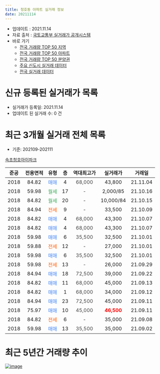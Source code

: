 ```yaml
---
title: 청호동 아파트 실거래 정보
date: 20211114
---
```


* 업데이트 : 2021.11.14
* 자료 출처 : [국토교통부 실거래가 공개시스템](http://rt.molit.go.kr)
* 바로 가기
    * [전국 거래량 TOP 50 지역](https://apt-info.github.io/apt-trade-info/tr)
    * [전국 거래량 TOP 50 아파트](https://apt-info.github.io/apt-trade-info/ta)
    * [전국 거래량 TOP 50 분양권](https://apt-info.github.io/apt-trade-info/tb)
    * [주요 신도시 실거래 데이터](https://apt-info.github.io/apt-trade-info/newtown)
    * [전국 실거래 데이터](https://apt-info.github.io/apt-trade-info/all)



<script async src="https://pagead2.googlesyndication.com/pagead/js/adsbygoogle.js"></script>
<!-- 기본광고 -->
<ins class="adsbygoogle"
     style="display:block"
     data-ad-client="ca-pub-1142216861245946"
     data-ad-slot="4805727019"
     data-ad-format="auto"
     data-full-width-responsive="true"></ins>
<script>
     (adsbygoogle = window.adsbygoogle || []).push({});
</script>


# 신규 등록된 실거래가 목록

* 실거래가 등록일: 2021.11.14
* 업데이트 된 실거래 수: 0 건




<script async src="https://pagead2.googlesyndication.com/pagead/js/adsbygoogle.js"></script>
<!-- 기본광고 -->
<ins class="adsbygoogle"
     style="display:block"
     data-ad-client="ca-pub-1142216861245946"
     data-ad-slot="4805727019"
     data-ad-format="auto"
     data-full-width-responsive="true"></ins>
<script>
     (adsbygoogle = window.adsbygoogle || []).push({});
</script>


# 최근 3개월 실거래 전체 목록
* 기준: 202109-202111


[속초청호아이파크](https://search.naver.com/search.naver?query=%EC%86%8D%EC%B4%88%EC%B2%AD%ED%98%B8%EC%95%84%EC%9D%B4%ED%8C%8C%ED%81%AC)

|준공|전용면적|유형|층|역대최고가|실거래가|거래일|
|:---:|:---:|:---:|:---:|:---:|:---:|:---:|
|2018|84.82|<span style="color:#4285F3">매매</span>|4|<span style="color:#444444">68,000</span>|43,800|21.11.04|
|2018|59.98|<span style="color:#34A853">월세</span>|17|<span style="color:#444444">-</span>|2,000/85|21.10.16|
|2018|84.82|<span style="color:#34A853">월세</span>|20|<span style="color:#444444">-</span>|10,000/84|21.10.15|
|2018|84.94|<span style="color:#FF5A00">전세</span>|9|<span style="color:#444444">-</span>|33,500|21.10.09|
|2018|84.82|<span style="color:#4285F3">매매</span>|4|<span style="color:#444444">68,000</span>|43,300|21.10.07|
|2018|84.82|<span style="color:#4285F3">매매</span>|4|<span style="color:#444444">68,000</span>|43,300|21.10.07|
|2018|59.98|<span style="color:#4285F3">매매</span>|6|<span style="color:#444444">35,500</span>|32,500|21.10.01|
|2018|59.88|<span style="color:#FF5A00">전세</span>|12|<span style="color:#444444">-</span>|27,000|21.10.01|
|2018|59.98|<span style="color:#4285F3">매매</span>|6|<span style="color:#444444">35,500</span>|32,500|21.10.01|
|2018|59.98|<span style="color:#FF5A00">전세</span>|13|<span style="color:#444444">-</span>|26,000|21.09.29|
|2018|84.94|<span style="color:#4285F3">매매</span>|18|<span style="color:#444444">72,500</span>|39,000|21.09.22|
|2018|84.82|<span style="color:#4285F3">매매</span>|11|<span style="color:#444444">68,000</span>|45,000|21.09.13|
|2018|84.82|<span style="color:#4285F3">매매</span>|1|<span style="color:#444444">68,000</span>|34,000|21.09.12|
|2018|84.94|<span style="color:#4285F3">매매</span>|23|<span style="color:#444444">72,500</span>|45,000|21.09.11|
|2018|75.97|<span style="color:#4285F3">매매</span>|10|<span style="color:#444444">45,000</span>|<b><span style="color:#FF0000">46,500</span></b>|21.09.11|
|2018|84.82|<span style="color:#FF5A00">전세</span>|6|<span style="color:#444444">-</span>|35,000|21.09.08|
|2018|59.98|<span style="color:#4285F3">매매</span>|13|<span style="color:#444444">35,500</span>|35,000|21.09.02|



<script async src="https://pagead2.googlesyndication.com/pagead/js/adsbygoogle.js"></script>
<!-- 기본광고 -->
<ins class="adsbygoogle"
     style="display:block"
     data-ad-client="ca-pub-1142216861245946"
     data-ad-slot="4805727019"
     data-ad-format="auto"
     data-full-width-responsive="true"></ins>
<script>
     (adsbygoogle = window.adsbygoogle || []).push({});
</script>


# 최근 5년간 거래량 추이


<div style="width:100%;">
    <canvas id="deal_progress" height="200"></canvas>
</div>

<script>
new Chart(document.getElementById("deal_progress"), {
    type: 'line',
    data: {
        labels: ['16.01','16.02','16.03','16.04','16.05','16.06','16.07','16.08','16.09','16.10','16.11','16.12','17.01','17.02','17.03','17.04','17.05','17.06','17.07','17.08','17.09','17.10','17.11','17.12','18.01','18.02','18.03','18.04','18.05','18.06','18.07','18.08','18.09','18.10','18.11','18.12','19.01','19.02','19.03','19.04','19.05','19.06','19.07','19.08','19.09','19.10','19.11','19.12','20.01','20.02','20.03','20.04','20.05','20.06','20.07','20.08','20.09','20.10','20.11','20.12','21.01','21.02','21.03','21.04','21.05','21.06','21.07','21.08','21.09','21.10','21.11'],
        datasets: [{
            label: '매매/분양권',
            data: [45,30,9,17,15,16,28,20,5,17,4,6,4,1,9,9,10,6,8,7,6,8,8,11,20,14,15,8,7,5,3,1,3,2,3,1,2,3,6,6,2,7,6,3,5,5,7,7,7,10,4,6,12,11,13,14,3,8,8,8,5,4,3,3,9,7,4,5,6,4,1],
            borderColor: "rgba(66, 133, 243, 1)",
            backgroundColor: "rgba(66, 133, 243, 0.05)",
            borderWidth: 1,
            pointRadius: 0,
            fill: false,
            lineTension: 0
        },{
            label: '전/월세',
            data: [0,0,0,0,0,0,0,0,0,0,0,0,0,0,0,0,0,0,0,0,0,0,0,0,19,44,37,28,13,8,5,6,5,4,0,2,1,6,2,6,2,3,5,2,1,2,3,8,10,16,11,16,6,5,7,4,4,0,2,1,3,1,2,5,2,5,9,3,2,4,0],
            borderColor: "rgba(255, 90, 0, 1)",
            backgroundColor: "rgba(255, 90, 0, 0.05)",
            borderWidth: 1,
            pointRadius: 0,
            fill: false,
            lineTension: 0
        },{
            label: '합계',
            data: [45,30,9,17,15,16,28,20,5,17,4,6,4,1,9,9,10,6,8,7,6,8,8,11,39,58,52,36,20,13,8,7,8,6,3,3,3,9,8,12,4,10,11,5,6,7,10,15,17,26,15,22,18,16,20,18,7,8,10,9,8,5,5,8,11,12,13,8,8,8,1],
            borderColor: "rgba(0, 0, 0, 1)",
            backgroundColor: "rgba(0, 0, 0, 0.03)",
            borderWidth: 0.1,
            pointRadius: 0,
            fill: true,
            lineTension: 0
        }
        ]
    },
    options: {
        responsive: true,
        title: {
            display: false
        },
        tooltips: {
            mode: 'index',
            intersect: false
        },
        hover: {
            mode: 'nearest',
            intersect: true
        },
        scales: {
            xAxes: [{
                display: true,
                scaleLabel: {
                    display: true,
                    labelString: '년/월'
                }
            }],
            yAxes: [{
                display: true,
                ticks: {
                    suggestedMin: 0,
                },
                scaleLabel: {
                    display: true,
                    labelString: '실거래 수'
                }
            }]
        }
    }
});

</script>


[![image](https://apt-info.github.io/images/2020-01-03-apt-trade-info/1024x500.png)](https://play.google.com/store/apps/details?id=com.aptinfo.apttradeinfo)

